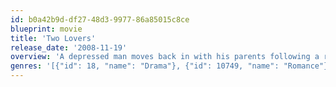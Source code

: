 ```yaml
---
id: b0a42b9d-df27-48d3-9977-86a85015c8ce
blueprint: movie
title: 'Two Lovers'
release_date: '2008-11-19'
overview: 'A depressed man moves back in with his parents following a recent heartbreak.'
genres: '[{"id": 18, "name": "Drama"}, {"id": 10749, "name": "Romance"}]'
---
```

